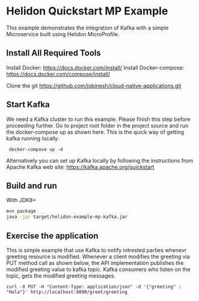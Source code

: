 # Helidon Quickstart MP Example

This example demonstrates the integration of Kafka with a simple Microservice built using Helidon MicroProfile.

## Install All Required Tools
Install Docker: https://docs.docker.com/install/
Install Docker-compose: https://docs.docker.com/compose/install/

Clone the git https://github.com/jobinesh/cloud-native-applications.git

## Start Kafka
We need a Kafka cluster to run this example. Please finish this step before proceeding further. 
Go to project root folder in the project source and run the docker-compose up as shown here. This is the quick way of getting kafka running locally: 
 ``` 
  docker-compose up -d
 ```
Alternatively you can set up Kafka locally by following the instructions from Apache Kafka web site: https://kafka.apache.org/quickstart

## Build and run

With JDK8+
```bash
mvn package
java -jar target/helidon-example-mp-kafka.jar
```

## Exercise the application

This is simple example that use Kafka to notify intrested parties whenevr greeting resource is modified.
Whenever a client modifies the greeting via PUT method call as shown below, the API implementation
publishes the modified greeting value to kafka topic. Kafka consumers who listen on the topic, 
gets the modified greeting  messages. 

```
curl -X PUT -H "Content-Type: application/json" -d '{"greeting" : "Hola"}' http://localhost:8090/greet/greeting

```
